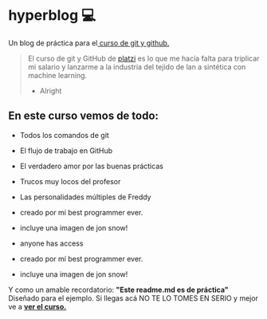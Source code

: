 # hyperblog 💻 
Un blog de práctica para el[ curso de git y github.](http://https://platzi.com/cursos/git-github/ " curso de git y github.")
>El curso de git y GitHub de [platzi](http://https://platzi.com/new-home/ "platzi") es lo que me hacía falta  para triplicar mi salario y lanzarme a la industria del tejido de lan a sintética con machine learning.
> - Alright

## En este curso vemos de todo:
- Todos los comandos de git
- El flujo de trabajo en GitHub
- El verdadero amor por las buenas prácticas
- Trucos muy locos del profesor
- Las personalidades múltiples de Freddy
- creado por mí best programmer ever.
- incluye una imagen de jon snow!
- anyone has access


- creado por mí best programmer ever.
- incluye una imagen de jon snow!


Y como un amable recordatorio: **"Este readme.md es de práctica"** Diseñado para el ejemplo. Si llegas acá NO TE LO TOMES EN SERIO y mejor ve a [**ver el curso.**](http://http://https://platzi.com/cursos/git-github/ "**ver el curso.**")

